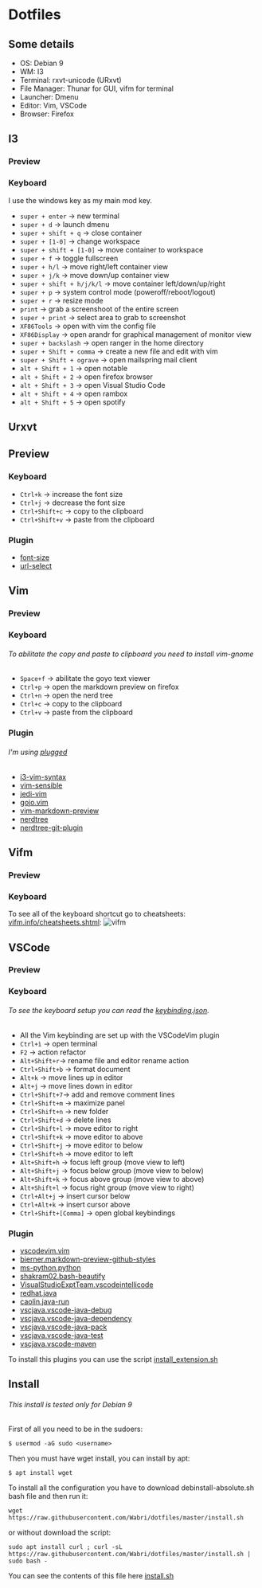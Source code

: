 # Dotfiles

## Some details
* OS: Debian 9
* WM: I3
* Terminal: rxvt-unicode (URxvt)
* File Manager: Thunar for GUI, vifm for terminal
* Launcher: Dmenu
* Editor: Vim, VSCode
* Browser: Firefox

## I3

### Preview

### Keyboard
I use the windows key as my main mod key.

* `super + enter` -> new terminal
* `super + d` -> launch dmenu
* `super + shift + q` -> close container
* `super + [1-0]` -> change workspace
* `super + shift + [1-0]` -> move container to workspace
* `super + f` -> toggle fullscreen
* `super + h/l` -> move right/left container view
* `super + j/k` -> move down/up container view
* `super + shift + h/j/k/l` -> move container left/down/up/right
* `super + p` -> system control mode (poweroff/reboot/logout)
* `super + r` -> resize mode
* `print` -> grab a screenshoot of the entire screen
* `super + print` -> select area to grab to screenshot
* `XF86Tools` -> open with vim the config file
* `XF86Display` -> open arandr for graphical management of monitor view
* `super + backslash` -> open ranger in the home directory
* `super + Shift + comma` -> create a new file and edit with vim
* `super + Shift + ograve` -> open mailspring mail client
* `alt + Shift + 1` -> open notable
* `alt + Shift + 2` -> open firefox browser
* `alt + Shift + 3` -> open Visual Studio Code
* `alt + Shift + 4` -> open rambox
* `alt + Shift + 5` -> open spotify

## Urxvt

## Preview

### Keyboard
* `Ctrl+k` -> increase the font size
* `Ctrl+j` -> decrease the font size
* `Ctrl+Shift+c` -> copy to the clipboard
* `Ctrl+Shift+v` -> paste from the clipboard

### Plugin
* [font-size](https://github.com/johntyree/urxvt-perls)
* [url-select](https://github.com/johntyree/urxvt-perls)

## Vim

### Preview

### Keyboard
###### To abilitate the copy and paste to clipboard you need to install vim-gnome
* `Space+f` -> abilitate the goyo text viewer
* `Ctrl+p` -> open the markdown preview on firefox
* `Ctrl+n` -> open the nerd tree
* `Ctrl+c` -> copy to the clipboard
* `Ctrl+v` -> paste from the clipboard

### Plugin
###### I'm using [plugged](https://github.com/junegunn/vim-plug)
* [i3-vim-syntax](github.com/potatoesMaster/i3-vim-syntax)
* [vim-sensible](github.com/tpope/vim-sensible)
* [jedi-vim](github.com/davidhalter/jedi-vim)
* [gojo.vim](github.com/junegunn/goyo.vim)
* [vim-markdown-preview](github.com/JamshedVesuna/vim-markdown-preview)
* [nerdtree](github.com/scrooloose/nerdtree)
* [nerdtree-git-plugin](github.com/Xuyuanp/nerdtree-get-plugin)


## Vifm

### Preview

### Keyboard
To see all of the keyboard shortcut go to cheatsheets: [vifm.info/cheatsheets.shtml](https://vifm.info/cheatsheets.shtml):
![vifm](https://vifm.info/cheatsheets/v0.10/vifm-v0.10-builtin-normal.png)


## VSCode

### Preview

### Keyboard
###### To see the keyboard setup you can read the [keybinding.json](.config/Code/User/keybindings.json).
* All the Vim keybinding are set up with the VSCodeVim plugin
* `Ctrl+ì` -> open terminal
* `F2` -> action refactor
* `Alt+Shift+r`-> rename file and editor rename action
* `Ctrl+Shift+b` -> format document
* `Alt+k` -> move lines up in editor
* `Alt+j` -> move lines down in editor
* `Ctrl+Shift+7`-> add and remove comment lines
* `Ctrl+Shift+m` -> maximize panel
* `Ctrl+Shift+n` -> new folder
* `Ctrl+Shift+d` -> delete lines
* `Ctrl+Shift+l` -> move editor to right
* `Ctrl+Shift+k` -> move editor to above
* `Ctrl+Shift+j` -> move editor to below
* `Ctrl+Shift+h` -> move editor to left
* `Alt+Shift+h` -> focus left group (move view to left)
* `Alt+Shift+j` -> focus below group (move view to below)
* `Alt+Shift+k` -> focus above group (move view to above)
* `Alt+Shift+l` -> focus right group (move view to right)
* `Ctrl+Alt+j` -> insert cursor below
* `Ctrl+Alt+k` -> insert cursor above
* `Ctrl+Shift+[Comma]` -> open global keybindings

### Plugin

* [vscodevim.vim](https://github.com/VSCodeVim/Vim)
* [bierner.markdown-preview-github-styles](https://github.com/mjbvz/vscode-github-markdown-preview-style)
* [ms-python.python](https://github.com/Microsoft/vscode-python)
* [shakram02.bash-beautify](https://github.com/shakram02/bash_beautify)
* [VisualStudioExptTeam.vscodeintellicode](https://github.com/MicrosoftDocs/intellicode)
* [redhat.java](https://github.com/redhat-developer/vscode-java)
* [caolin.java-run](https://github.com/NeverCL/vscode-java-run)
* [vscjava.vscode-java-debug](https://github.com/Microsoft/vscode-java-debug)
* [vscjava.vscode-java-dependency](https://github.com/Microsoft/vscode-java-dependency)
* [vscjava.vscode-java-pack](https://github.com/Microsoft/vscode-java-pack)
* [vscjava.vscode-java-test](https://github.com/Microsoft/vscode-java-test)
* [vscjava.vscode-maven](https://github.com/Microsoft/vscode-maven)

To install this plugins you can use the script [install_extension.sh](.config/Code/install_extension.sh)

## Install

###### This install is tested only for Debian 9

First of all you need to be in the sudoers:

    $ usermod -aG sudo <username>

Then you must have wget install, you can install by apt:

    $ apt install wget

To install all the configuration you have to download debinstall-absolute.sh bash file and then run it:

    wget https://raw.githubusercontent.com/Wabri/dotfiles/master/install.sh

or without download the script:

    sudo apt install curl ; curl -sL https://raw.githubusercontent.com/Wabri/dotfiles/master/install.sh | sudo bash -

You can see the contents of this file here [install.sh](install.sh)

